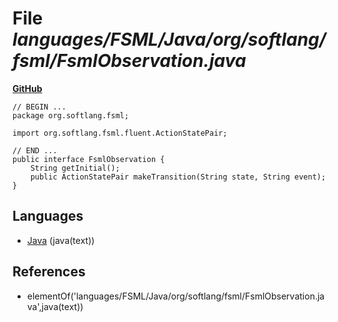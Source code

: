 # File _languages/FSML/Java/org/softlang/fsml/FsmlObservation.java_
**[GitHub](https://github.com/softlang/yas/blob/master/languages/FSML/Java/org/softlang/fsml/FsmlObservation.java)**
```
// BEGIN ...
package org.softlang.fsml;

import org.softlang.fsml.fluent.ActionStatePair;

// END ...
public interface FsmlObservation {
	String getInitial();
	public ActionStatePair makeTransition(String state, String event);
}
```

## Languages
* [Java](../languages/Java.md) (java(text))

## References
* elementOf('languages/FSML/Java/org/softlang/fsml/FsmlObservation.java',java(text))
